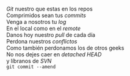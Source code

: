 <p><em>Git</em> nuestro que estas en los repos<br/>  Comprimidos sean tus <em>commits</em><br />
Venga a nosotros tu <em>log</em><br/>
En el local como en el <em>remote</em><br/> 
Danos hoy nuestro <em>pull</em> de cada día<br/>  Perdona nuestros <em>conflictos</em><br/> 
Como también perdonamos los de otros geeks<br/> 
No nos dejes caer en <em>detached HEAD</em><br/>
y líbranos de <em>SVN</em><br/> 
<code>git commit --amend</code></p>
